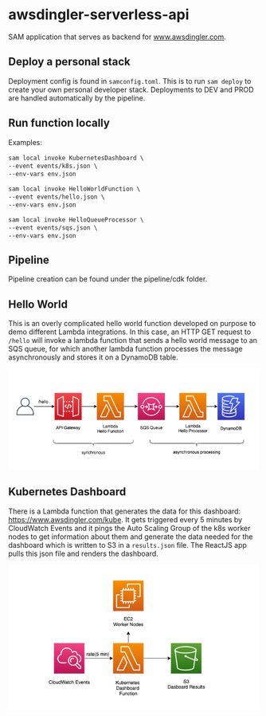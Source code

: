 # awsdingler-serverless-api

SAM application that serves as backend for www.awsdingler.com. 

## Deploy a personal stack

Deployment config is found in `samconfig.toml`. This is to run `sam deploy` to create your own personal developer stack. Deployments to DEV and PROD are handled automatically by the pipeline. 

## Run function locally

Examples:

```
sam local invoke KubernetesDashboard \
--event events/k8s.json \
--env-vars env.json
```

```
sam local invoke HelloWorldFunction \
--event events/hello.json \
--env-vars env.json
```

```
sam local invoke HelloQueueProcessor \
--event events/sqs.json \
--env-vars env.json
```

## Pipeline

Pipeline creation can be found under the pipeline/cdk folder. 

## Hello World

This is an overly complicated hello world function developed on purpose to demo different Lambda integrations. In this case, an HTTP GET request to `/hello` will invoke a lambda function that sends a hello world message to an SQS queue, for which another lambda function processes the message asynchronously and stores it on a DynamoDB table. 

![HelloArchitecture](docs/hello-diagram.png)

## Kubernetes Dashboard

There is a Lambda function that generates the data for this dashboard: https://www.awsdingler.com/kube. It gets triggered every 5 minutes by CloudWatch Events and it pings the Auto Scaling Group of the k8s worker nodes to get information about them and generate the data needed for the dashboard which is written to S3 in a `results.json` file. The ReactJS app pulls this json file and renders the dashboard.

![K8sArchitecture](docs/k8s-diagram.png)